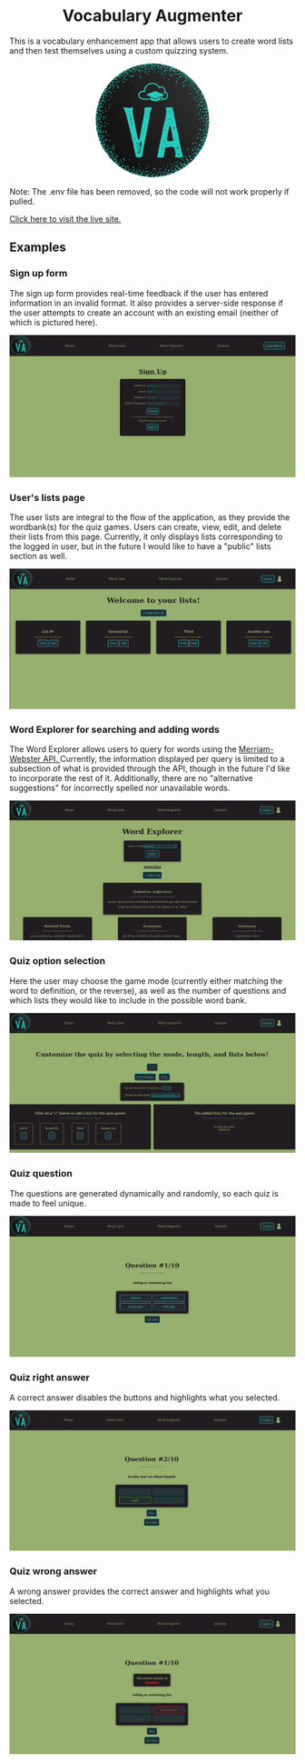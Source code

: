 <h1 align="center">Vocabulary Augmenter</h1>




This is a vocabulary enhancement app that allows users to create word lists and then test themselves using a custom quizzing system.
<p align="center">
  <img src="./client/public/icons/VocabularyAugmenterLogo.png" style="width: 200px; height: 200px;"/>
</p>
<p>Note: The .env file has been removed, so the code will not work properly if pulled.</p>
<a href="https://vocabularyaugmenter.herokuapp.com/"> Click here to visit the live site. </a>


## Examples
### Sign up form
The sign up form provides real-time feedback if the user has entered information in an invalid format. It also provides a server-side response if the user attempts to create an account with an existing email (neither of which is pictured here).
<p align="center">
  <img src="./media/Nav-And-Signup.png" />
</p>

### User's lists page
The user lists are integral to the flow of the application, as they provide the wordbank(s) for the quiz games. Users can create, view, edit, and delete their lists from this page. Currently, it only displays lists corresponding to the logged in user, but in the future I would like to have a "public" lists section as well.
<p align="center">
  <img src="./media/Lists-Page.png" />
</p>

### Word Explorer for searching and adding words
The Word Explorer allows users to query for words using the <a href="https://dictionaryapi.com/products/api-collegiate-thesaurus"> Merriam-Webster API. </a> Currently, the information displayed per query is limited to a subsection of what is provided through the API, though in the future I'd like to incorporate the rest of it. Additionally, there are no "alternative suggestions" for incorrectly spelled nor unavailable words.
<p align="center">
  <img src="./media/Word-Explorer.png" />
</p>

### Quiz option selection
Here the user may choose the game mode (currently either matching the word to definition, or the reverse), as well as the number of questions and which lists they would like to include in the possible word bank.
<p align="center">
  <img src="./media/Quiz-Options.png" />
</p>

### Quiz question
The questions are generated dynamically and randomly, so each quiz is made to feel unique.
<p align="center">
  <img src="./media/Quiz-Question.png" />
</p>

### Quiz right answer 
A correct  answer disables the buttons and highlights what you selected.
<p align="center">
  <img src="./media/Quiz-Right.png" />
</p>

### Quiz wrong answer
A wrong answer provides the correct answer and highlights what you selected.
<p align="center">
  <img src="./media/Quiz-Wrong.png" />
</p>
